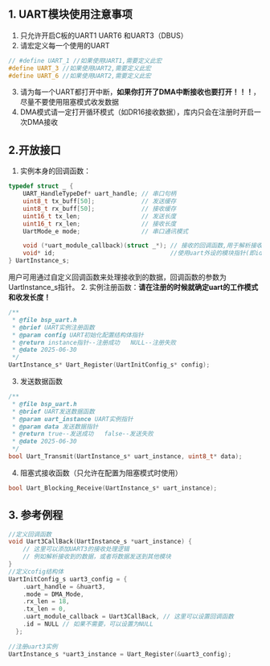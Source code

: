 ## 1. UART模块使用注意事项
1. 只允许开启C板的UART1 UART6 和UART3（DBUS）
2. 请宏定义每一个使用的UART
```c++
// #define UART_1 //如果使用UART1,需要定义此宏
#define UART_3 //如果使用UART2,需要定义此宏
#define UART_6 //如果使用UART2,需要定义此宏
```
3. 请为每一个UART都打开中断，**如果你打开了DMA中断接收也要打开！！！**，尽量不要使用阻塞模式收发数据
4. DMA模式请一定打开循环模式（如DR16接收数据），库内只会在注册时开启一次DMA接收

## 2.开放接口
1. 实例本身的回调函数：
```C
typedef struct _ {
    UART_HandleTypeDef* uart_handle; // 串口句柄
    uint8_t tx_buff[50];             // 发送缓存
    uint8_t rx_buff[50];             // 接收缓存
    uint16_t tx_len;                 // 发送长度
    uint16_t rx_len;                 // 接收长度
    UartMode_e mode;                 // 串口通讯模式

    void (*uart_module_callback)(struct _*); // 接收的回调函数,用于解析接收到的数据
    void* id;                                //使用uart外设的模块指针(即id指向的模块拥有此uart实例,是父子关系)
} UartInstance_s;
```
用户可用通过自定义回调函数来处理接收到的数据，回调函数的参数为UartInstance_s指针。
2. 实例注册函数：**请在注册的时候就确定uart的工作模式和收发长度！**
```C
/**
 * @file bsp_uart.h
 * @brief UART实例注册函数
 * @param config UART初始化配置结构体指针
 * @return instance指针--注册成功   NULL--注册失败
 * @date 2025-06-30
 */
UartInstance_s* Uart_Register(UartInitConfig_s* config);
```
3. 发送数据函数
```C
/**
 * @file bsp_uart.h
 * @brief UART发送数据函数
 * @param uart_instance UART实例指针
 * @param data 发送数据指针
 * @return true--发送成功   false--发送失败
 * @date 2025-06-30
 */
bool Uart_Transmit(UartInstance_s* uart_instance, uint8_t* data);
```
4. 阻塞式接收函数（只允许在配置为阻塞模式时使用）
```C
bool Uart_Blocking_Receive(UartInstance_s* uart_instance);
```
## 3. 参考例程
```C
//定义回调函数
void Uart3CallBack(UartInstance_s *uart_instance) {
    // 这里可以添加UART3的接收处理逻辑
    // 例如解析接收到的数据，或者将数据发送到其他模块
}
//定义cofig结构体
UartInitConfig_s uart3_config = {
    .uart_handle = &huart3,
    .mode = DMA_Mode,
    .rx_len = 18,
    .tx_len = 0,
    .uart_module_callback = Uart3CallBack, // 这里可以设置回调函数
    .id = NULL // 如果不需要，可以设置为NULL
  };
  
//注册uart3实例
UartInstance_s *uart3_instance = Uart_Register(&uart3_config);
```